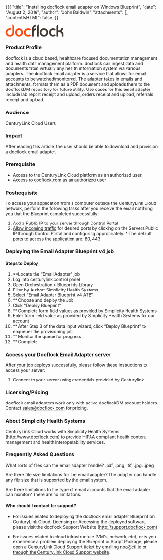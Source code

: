 {{{
  "title": "Installing docflock email adapter on Windows Blueprint",
  "date": "August 2, 2016",
  "author": "John Baldwin",
  "attachments": [],
  "contentIsHTML": false
}}}

![docflock logo](../../images/docflock-logo.png)

### Product Profile

docflock is a cloud based, healthcare focused documentation management and health data management platform.  docflock can ingest data and documents from virtually any health information system via various adapters.  The docflock email adapter is a service that allows for email accounts to be watched/monitored.  The adapter takes in emails and attachments, formats them as a PDF document and uploads them to the docflockDM repository for future utility.  Use cases for this email adapter include lab report receipt and upload, orders receipt and upload, referrals receipt and upload.



### Audience
CenturyLink Cloud Users

### Impact
After reading this article, the user should be able to download and provision a docflock email adapter.


### Prerequisite
- Access to the CenturyLink Cloud platform as an authorized user.
- Access to docflock.com as an authorized user

### Postrequisite

To access your application from a computer outside the CenturyLink Cloud network, perform the following tasks after you receive the email notifying you that the Blueprint completed successfully:
  1. [Add a Public IP](../../Network/how-to-add-public-ip-to-virtual-machine.md) to your server through Control Portal
  2. [Allow incoming traffic](../../Network/how-to-add-public-ip-to-virtual-machine.md) for desired ports by clicking on the Servers Public IP through Control Portal and configuring appropriately.
    * The default ports to access the application are: 80, 443

### Deploying the Email Adapter Blueprint v4 job

#### Steps to Deploy
1. **Locate the “Email Adapter” job
  1. Log into centurylink control panel
  2. Open Orchestration > Blueprints Library
  3. Filter by Author: Simplicity Health Systems
  4. Select “Email Adapter Blueprint v4 ATB”
2. ** Choose and deploy the Job
  1. Click “Deploy Blueprint”
3. ** Complete form field values as provided by Simplicity Health Systems
  1. Enter form field value as provided by Simplicity Health Systems for our account
  2. ** After Step 3 of the data input wizard, click “Deploy Blueprint” to enqueuer the provisioning job
4. ** Monitor the queue for progress
5. ** Complete

### Access your Docflock Email Adapter server
After your job deploys successfully, please follow these instructions to access your server:
  1. Connect to your server using credentials provided by Centurylink

### Licensing/Pricing
docflock email adapters work only with active docflockDM account holders.  Contact sales@docflock.com for pricing.

### About Simplicity Health Systems
CenturyLink Cloud works with Simplicity Health Systems (http://www.docflock.com) to provide HIPAA compliant health content management and health interoperability services.


### Frequently Asked Questions
What sorts of files can the email adapter handle?
.pdf, .png, .tif, .jpg. .jpeg

Are there file size limitations for the email adapter?
The adapter can handle any file size that is supported by the email system.  

Are there limitations to the type of email accounts that the email adapter can monitor?
There are no limitations.


#### Who should I contact for support?
* For issues related to deploying the docflock email adapter Blueprint on CenturyLink Cloud, Licensing or Accessing the deployed software, please visit the docflock Support Website (http://support.docflock.com)

* For issues related to cloud infrastructure (VM's, network, etc), or is you experience a problem deploying the Blueprint or Script Package, please open a CenturyLink Cloud Support ticket by emailing [noc@ctl.io](mailto:noc@ctl.io) or [through the CenturyLink Cloud Support website](https://t3n.zendesk.com/tickets/new).
